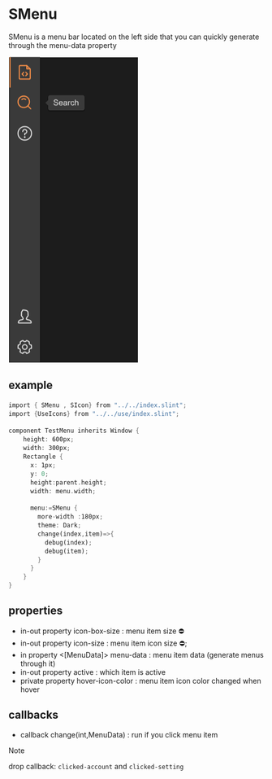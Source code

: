# SMenu
SMenu is a menu bar located on the left side that you can quickly generate through the menu-data property

![](../../static/menu.png)

## example
```rust
import { SMenu , SIcon} from "../../index.slint";
import {UseIcons} from "../../use/index.slint";

component TestMenu inherits Window {
    height: 600px;
    width: 300px;
    Rectangle {
      x: 1px;
      y: 0;
      height:parent.height;
      width: menu.width;
     
      menu:=SMenu {
        more-width :180px;
        theme: Dark;
        change(index,item)=>{
          debug(index);
          debug(item);
        }
      }
    }
}
```
## properties
- in-out property <length> icon-box-size : menu item size ⛔
- in-out property <length> icon-size : menu item icon size ⛔;
- in property <[MenuData]> menu-data : menu item data (generate menus through it)
- in-out property <int> active : which item is active
- private property <brush> hover-icon-color : menu item icon color changed when hover
## callbacks
- callback change(int,MenuData) : run if you click menu item

> [!NOTE]
> 
> drop callback: `clicked-account` and `clicked-setting`
